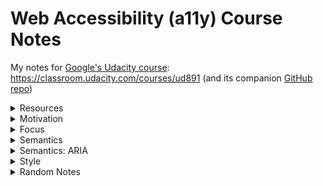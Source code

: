 # Web Accessibility (a11y) Course Notes

My notes for [Google's Udacity course](https://www.udacity.com/course/web-accessibility--ud891): <https://classroom.udacity.com/courses/ud891> (and its companion [GitHub repo](https://github.com/udacity/ud891))

<details>
<summary>Resources</summary>

### WebAIM's WCAG 2 Checklist

<https://webaim.org/standards/wcag/checklist>

### Automated Testing

aXe Chrome Extension or Node module with 0 false positives: 
<https://developers.google.com/web/fundamentals/accessibility/a11y-for-teams#automated_testing>

### Web Accessibility VSCode Extension (live coded linter)

<https://marketplace.visualstudio.com/items?itemName=MaxvanderSchee.web-accessibility>

### Chrome Web Server

<https://chrome.google.com/webstore/detail/web-server-for-chrome/ofhbbkphhbklhfoeikjpcbhemlocgigb>

### NoCoffee (to Simulate Vision Deficiencies)

<https://chrome.google.com/webstore/detail/nocoffee/jjeeggmbnhckmgdhmgdckeigabjfbddl>

### High Contrast (check if content still visible)

<https://chrome.google.com/webstore/detail/high-contrast/djcfdncoelnlbldjfhinnjlhdjlikmph>

### ARIA design patterns and links to __*live examples*__

<https://www.w3.org/TR/wai-aria-practices-1.1/#aria_ex>

### VisBug

(Hover items to see contrast levels, or move items around like an artboard.)

<https://chrome.google.com/webstore/detail/visbug/cdockenadnadldjbbgcallicgledbeoc>

</details>

<details>
<summary>Motivation</summary>

Design for everyone. Making your website accessible helps everyone. Disability is more broad than what you might typically think of as disability: aging, temporary disability, and situational disability even for healthy individuals. This goes beyond permanent disability and can affect everyone.

Aside: I found [an article on Medium.com that gives more examples](https://medium.com/swlh/why-web-accessibility-is-far-more-important-than-you-think-831d9bfdf9af) and [another one](https://medium.com/valtech-design/inclusive-design-dd4e03f82094).

You don't have to choose between a delightful website and checking some "accessibility checkbox".

Tip: Start with the most frequently-used pieces of UI.

A11y = make sure all of your users can use your content.

**Good a11y -> good UX.** *(Example: clearing out clutter in UI helps screen readers get to content, but also improves the UI for everyone in general.)*

</details>

<details>
<summary>Focus</summary>

* DOM order = tab order -> so: place in logical order in the DOM, and avoid CSS that positions elements visually in a different order
* `tabindex="-1"` = not in tab order but can be focused with focus() in js = great for modals (`document.querySelector('#modal').focus()`)
* `tabindex="0"` = added to tab order (and can also be focused with focus() in js = useful for custom elements (e.g. custom `div` dropdown)
* tabindex > 0 is **NOT** recommended. Instead, aim to [put elements in the logical sequence instead](https://developer.mozilla.org/en-US/docs/Web/HTML/Global_attributes/tabindex).
* typically do **NOT** have to use tabindex for non-interative elements like headers (screen readers can read them)
  * exception: [SPA](https://en.wikipedia.org/wiki/Single-page_application)-like interaction menu anchor clicks -> good case for `tabindex="-1"` and `focus()` on a header that "appears" on the page
* skip links help switch device users: hidden links to jump to page content (for an example, visit <https://github.com/> and hit tab)
  * example: `<a href="#main-content-id" class="skip-link">Skip to main content</a>` and `.skip-link { position: absolute; top: -40px; } .skip-link:focus { top: 0; }`
* Helpful easy test: tab through page and see if things make sense, e.g. the focus order and focused item is shown.
  * In your browser's Console: `document.activeElement` gives you currently-focused item.
* [Lighthouse](https://chrome.google.com/webstore/detail/lighthouse/blipmdconlkpinefehnmjammfjpmpbjk?hl=en) Chrome extension -> unselect all except Accessibility to get an audit of the current page.
* Keyboard traps are usually bad but can be temporarily good: while a modal is open, and then return focus to last element when modal is closed. `firstTabStop.focus()`, `lastTabStop.focus()`, `focusedElementBeforeModal.focus()`

  * ```js
    var focusableElementsString = 'a[href], area[href], input:not([disabled]), select:not([disabled]), textarea:not([disabled]), button:not([disabled]), iframe, object, embed, [tabindex="0"], [contentediteable]';
    var focusableElements = modal.querySelectorAll(focusableElementsString);
    // convert NodeList to Array
    focusableElements = Array.prototype.slice.call(focusableElements);
    var firstTabStop = focusableElements[0];
    var lastTabStop = focusableElements[focusableElements.length - 1];
    ```

    * (And example usage of that ↑ is here: <https://classroom.udacity.com/courses/ud891/lessons/7962031279/concepts/79621414230923>)

</details>

<details>
<summary>Semantics</summary>

* You can address diverse assistive technologies <- by expressing semantics programmatically <- by understand affordances.
* Affordances are like common conventions that users are used to. At the very least, they minimize training time to get used to.
* To express semantics programmatically: (as per AIM WCAG checklist)
  * **role** (example: "combo box")
  * **label/name** (example: "preferred seat type")
  * **value** (example: "no preference")
  * **state** (example: "collapsed")
  * (These *are* the affordances!)
* Accessibility tree <- DOM tree:
  * Pretty much the same, except visuals removed and items "linearized" (to fit one dimension of speech over time).
  * Much of the DOM has implicit semantic meaning. (Example: `button` instead of `div`)
* `alt="description of the image in its context to provide the same experience"`. Tricky example: header logo is also link to home. Instead of `"Home"`, just do `"<Page name as shown in logo image>"`.
* `alt=""` = good if a description would be redundant in the image's context, but we also don't want the screen reader to read out the file name either. Tricky example: magnifying glass next to search field that already gets read out as a searchbox.
* Include meaningful headers in your web page! They give users of screen readers an easy way to quickly navigate your page.
* Don't go overboard with screen-reader-only headers.
* Make link text usable for screen reader shortcut lists:
  * Bad: "Learn more." (About what? Unclear in a list of link texts.)
  * OK: "Learn more about responsive layouts."
  * Better: "Responsive Layouts" (Turn the title into a link.)
* Example semantic HTML elements: `main`, `header`, `footer`, `nav`, `section` (usually has a h1/h2/... header in it), `article`, and `aside`.
  * You can simplify CSS to refer to `header` instead of `.header`, while also making the HTML more semantic for assistive tech users.
* Meaningful headings and link text, and good page structure.
* Don't try to control the experience a screen reader would have, since that can confuse users. E.g.: the tool has ways work around odd names, like spelling them out.

</details>

<details>
<summary>Semantics: ARIA</summary>

* Built-in HTML Semantics Sometimes Isn't Enough
  * Dropdowns: currently no standard HTML element.
  * Another example: urgent user notification (`<div role="alert">Could not connect!</div>` -> `aria-live`)
* Example: `role="checkbox"` and then ALSO add `aria-checked="true"` or `aria-checked="false"` (ARIA HTML properties must be explicitly indicated. Good for custom elements.)
  * But you have to take care of a lot more.
  * Example: `this.el.setAttribute('role', 'checkbox');`
  * Example: `if (this.el.hasAttribute('checked')) { this.el.setAttribute('aria-checked', 'true'); }`
* Example: expandable tree: `role="tree"`, `role="group"`, `role="treeItem"`, `aria-expanded="true"`, `aria-expanded="false"`
* Example: `<button ... aria-label="Filter">`
* ARIA *only* modifies the accessibility tree. It does not:
  * modify element appearance.
  * modify element behaviour.
  * add focusability.
  * add keyboard event handling.
* ARIA design patterns and links to __*live examples*__: <https://www.w3.org/TR/wai-aria-practices-1.1/#aria_ex>

* ```js
    // set ARIA role = radio group
    this.el.setAttribute('role', 'radiogroup'); // role!!!

    var firstButton = true;
    for (var button of this.buttons) {
      if (firstButton) {
        button.tabIndex = '0';
        firstButton = false;
      } else {
        button.tabIndex = '-1';
      }

      // set ARIA role = radio
      button.setAttribute('role', 'radio'); // role!!!
    }
  ```

* ```js
    RadioGroup.prototype.changeFocus = function() {
      // old button:
      this.focusedButton.tabIndex = -1; // tabindex!!!
      this.focusedButton.removeAttribute('checked');
      this.focusedButton.setAttribute('aria-checked', 'false'); // ARIA!!!

      // new button:
      this.focusedButton = this.buttons[this.focusedIdx];
      this.focusedButton.focus();
      this.focusedButton.tabIndex = 0; // tabindex!!!
      this.focusedButton.setAttribute('checked', '');
      this.focusedButton.setAttribute('aria-checked', 'true'); // ARIA!!!
    };
  ```

* `aria-label` example: name = "menu" (for screen-reader only):

  ```html
  <button aria-label="menu"
          class="hamburger-menu-icon">
  </button>
  ```

* `aria-label` example: name = "close", not "X" (for screen-reader only):

  ```html
  <button aria-label="close">
    X
  </button>
  ```

* `aria-labelledby` example: name/label = "Drink options" from another element (not whatever's in "..." below):

  ```html
  <span id="rg-label">
    Drink options
  </span>
  <div role="radiogroup"
       aria-labelledby="rg-label">
    ...
  </div>
  ```

  * This is an example of an ARIA relationship attribute (links 2 or more elements).

  * Notes: `aria-labelledby` can be put on any element, not just a `label` element, but it does not give you the nice label-clicking behaviour that `label` gives you. Also, you place `aria-labelledby="..."` on the element, which is opposite of putting `for="..."` on the `label`. `aria-labelledby` can take a list of elements to concatenate the name from (even from the element itself! and even from hidden elements!).

* In terms of precedence: `aria-labelledby` > `aria-label` > native `label`
* ARIA roles may be redundant in some cases: e.g.: `<input type="checkbox" role="checkbox">` or `<main role="main">`
  * but you might need this redundancy for wider browser support.

#### ARIA Relationship Attributes

* Example: `aria-labelledby="..."` = label/name (see earlier notes).
* `aria-owns="..."` = "treat ... as my **child** element" (even if separate in the DOM), like for submenus.
  * But why not just do so in DOM? Maybe for visual presentation or because of element reuse in different contexts.
  * `aria-owns` is a very common ARIA relationship attribute. Good to know!
* `aria-activedescendant="..."` = "present ... as the **apparent focused** element when I have page focus" (this is not actually moving the roving focus).
  * Example: typing in a textbox that has page focus, but while reading out an apparently-focused filtered option shown in a dropdown.
  * This basically can graft together different parts of the DOM onto this node in the Accessibility Tree.
* `aria-describedby="..."` = "use ... as my non-critical description" (NOT name/label) as extra info, like password requirements (vs. password characters typed). Even if that identified element is hidden from the DOM (just like aia-labelledby).
* `aria-posinset` and `aria-setsize` = "specify on this element its actual position in the set, and the actual number of items in its set", like when you don't know the size of the list when using lazy loading.
  * Example:

    ```html
    <div role="listbox"> <!-- aria-posinset + aria-setsize on items not on container -->
      <!-- Use dynamic HTML techniques to let user explore up. -->
      <div role="option"
           aria-posinset="857"
           aria-setsize="1000">Item 857 shows up first, maybe due to lazy loading.</div>
      <div role="option"
           aria-posinset="858"
           aria-setsize="1000">Item 858 shows up last, maybe due to lazy loading.</div>
      <!-- Use dynamic HTML techniques to let user explore down. -->
    </div>
    ```

#### Hiding/Showing Only for Accessibility Tree (AT)

* Hide element for everyone:
  * Native explicit hiding: `visibility: hidden;`, `display:none`, or attribute `hidden`.
* Show label only in AT:
  * Make far off screen, e.g. `position: absolute; left: -10000px;`
  * Or: `aria-label="Some text that only screen-readers can access."`
  * Or: `aria-labelledby="some-hidden-element"`
  * Or: `aria-describedby="some-hidden-element-for-extra-info"`
* Hide element only in AT:
  * `aria-hidden="true"` (hides from AT all its descendants, except elements referred to by `aria-labelledby` or `aria-describedby`, which makes sense based on earlier notes).

#### Alerting the User

* Instead of waiting for user to get to the element in the DOM.
* `aria-live="..."`: `off` (default/fallback), `polite`, `assertive`.
  * "polite" = when you're done whatever you're doing. (waits)
  * "assertive" = you need to know this right now! (interrupts)
* **Troubleshooting tips when `aria-live` isn't speaking:**
  * Test on different platforms, since they can react differently.
  * Try including `aria-live` attributes in initial page load.
  * Try triggering style change on the element: hidden -> visible.
  * Try changing the content of the element to trigger speaking.
  * Try appending new element with `aria-live`.
* `aria-atomic` = say the whole contents each time.
* `aria-relevant` = say the changes of specified type(s):
  * `="text"` = when text changed.
  * `="additions"` = when element added.
  * `="removals"` = when element removed.
  * `="all"` = `="additions removals text"` = basically any change triggers (re-)announcing.
  * default/fallback is `="additions text"` (added elements or text changes trigger (re-)announcing).
* `aria-busy="true"` = ignore changes to element despite having `aria-live="polite"` for example.
  * Example (1/2): until everything's loaded, set this: `<div aria-live="polite" aria-busy="true">`.
  * Example (2/2): when ready, set this: `<div aria-live="polite" aria-busy="false">`.
  * Note: `="false"` by default, i.e. do not ignore by default. Makes sense.

</details>

<details>
<summary>Style</summary>

#### Overview

* Styles for focus.
* Styles for ARIA states.
* Responsive UIs (flexible device/zoom views).
* Colour choices/contrast.

#### Focus Styling

* Sometimes the focus ring is hard to see or doesn't look good.
* Give alternate indication instead of only clearing outline.

* ```css
  :focus { /* BAD */
    outline: 0;
  }
  ```

* ```css
  :focus { /* good */
    outline: 1px dotted #FFF;
  }
  ```

* ```css
  :focus { /* better */
    outline: 0; /* browsers handle outline inconsistently */
    box-shadow: 0 0 8px 3px rgba(255, 255, 255, 0.8); /* consistent across browsers */
    text-decoration: underline; /* visual indicator that doesn't rely on colour */
  }
  ```

* ```css
  /* to improve style around radio options,
   * make the focus ring on radio buttons
   * only wrap around the radio icon */
  .radio:focus {
    outline: 0;
  }

  .radio:focus::before {
    box-shadow: 0 0 1px 2px #5B9DD9;
  }
  ```

* If you implement custom elements, you might get focus rings where you don't want them, so to differentiate between mouse clicks and keyboard tags, you might need to find a shim here: <https://github.com/alice/modality>
  * Right now, something like Firefox's `:-moz-focusring` is not implemented on all browsers.

#### ARIA States Styling

* You can clean up the selectors while also having a way to verify you're correctly updating ARIA states. So instead of this:

  ```css
  .toggle.pressed,
  .toggle[aria-pressed="true"] {
    ...
  }
  ```

  you replace it with just this:

  ```css
  .toggle[aria-pressed="true"] {
    ...
  }
  ```

#### Responsive UIs Styling (flexible device/zoom views)

* Include this in page `head`: `<meta name="viewport" content="width=device-width, initial-scale=1">`
  * (Stray observation: Easily generated with `!` snippet using Emmet in VSCode.)
* Favour relative units over `px`:
  * `%`, `em`, or `rem` respond to zoom and responsively move other items down the page.
  * `em` and `rem` are better than `px` for text since some browsers can zoom just the text on a page via user settings.
* Button size: **48dp minimum mobile touch target size** = 48 x 48 pixel area ~ 9 mm ~ finger pad.
  * You can achieve that with padding.
* Button margin: **32dp margin around touch target** (horizontally and vertically)

#### Colour Contrast

* For users with 20/40 vision, commonly ages 80+:
  * **4.5:1 minimum contrast** in text and images of text.
  * **3:1 minimum contrast** in large text > 14 point bold.
* For users with low vision impairments or colour vision deficiencies:
  * **7:1 minimum contrast** in text and images of text.
  * **4.5:1 minimum contrast**in large text > 14 point bold.
* Use the Chrome extension [Lighthouse](https://chrome.google.com/webstore/detail/lighthouse/blipmdconlkpinefehnmjammfjpmpbjk?hl=en) or Chrome Dev Tools > Audits > Accessibility > Run audits. (Note: right now both only work on http/https pages, not local html files.)
* 100s of millions, about 1 in 20 people have a colour vision deficiency, only expected to increase with aging populations.
  * -> Convey info with more than only colour differences! "Don't rely on colour alone."
* Use [NoCoffee](https://chrome.google.com/webstore/detail/nocoffee/jjeeggmbnhckmgdhmgdckeigabjfbddl?hl=en-US) Chrome extension to test your UI with different kinds of simulated vision impairments.
* Use [High Contrast](https://chrome.google.com/webstore/detail/high-contrast/djcfdncoelnlbldjfhinnjlhdjlikmph?hl=en) Chrome extension to test your content still shows up for users who have high contrast settings set up.

</details>

<details>
<summary>Random Notes</summary>

* https://developer.mozilla.org/en-US/docs/Tools/Web_Console/The_command_line_interpreter#Helper_commands
  * In web dev console: `$('h1')` = `document.querySelector('h1')` (looks like jQuery!)
  * In web dev console: `$$('h1,h2,h3')` = `document.querySelectorAll('h1,h2,h3')` but returns an array instead of a NodeList. (Cool!)

* https://github.com/hchiam/toronto-js-workshop-a11y

</details>
